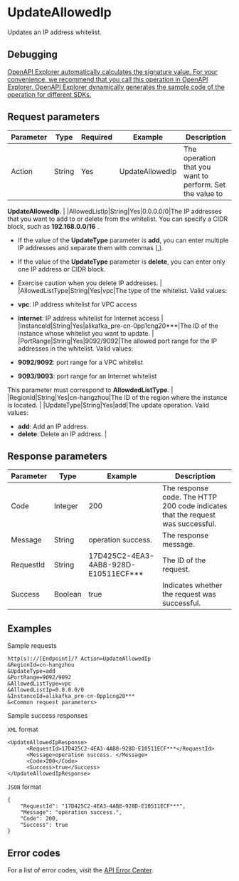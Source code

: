 # UpdateAllowedIp

Updates an IP address whitelist.

## Debugging

[OpenAPI Explorer automatically calculates the signature value. For your convenience, we recommend that you call this operation in OpenAPI Explorer. OpenAPI Explorer dynamically generates the sample code of the operation for different SDKs.](https://api.aliyun.com/#product=alikafka&api=UpdateAllowedIp&type=RPC&version=2019-09-16)

## Request parameters

|Parameter|Type|Required|Example|Description|
|---------|----|--------|-------|-----------|
|Action|String|Yes|UpdateAllowedIp|The operation that you want to perform. Set the value to

 **UpdateAllowedIp**. |
|AllowedListIp|String|Yes|0.0.0.0/0|The IP addresses that you want to add to or delete from the whitelist. You can specify a CIDR block, such as **192.168.0.0/16** .

 -   If the value of the **UpdateType** parameter is **add**, you can enter multiple IP addresses and separate them with commas \(,\).
-   If the value of the **UpdateType** parameter is **delete**, you can enter only one IP address or CIDR block.
-   Exercise caution when you delete IP addresses. |
|AllowedListType|String|Yes|vpc|The type of the whitelist. Valid values:

 -   **vpc**: IP address whitelist for VPC access
-   **internet**: IP address whitelist for Internet access |
|InstanceId|String|Yes|alikafka\_pre-cn-0pp1cng20\*\*\*|The ID of the instance whose whitelist you want to update. |
|PortRange|String|Yes|9092/9092|The allowed port range for the IP addresses in the whitelist. Valid values:

 -   **9092/9092**: port range for a VPC whitelist
-   **9093/9093**: port range for an Internet whitelist

 This parameter must correspond to **AllowdedListType**. |
|RegionId|String|Yes|cn-hangzhou|The ID of the region where the instance is located. |
|UpdateType|String|Yes|add|The update operation. Valid values:

 -   **add**: Add an IP address.
-   **delete**: Delete an IP address. |

## Response parameters

|Parameter|Type|Example|Description|
|---------|----|-------|-----------|
|Code|Integer|200|The response code. The HTTP 200 code indicates that the request was successful. |
|Message|String|operation success.|The response message. |
|RequestId|String|17D425C2-4EA3-4AB8-928D-E10511ECF\*\*\*|The ID of the request. |
|Success|Boolean|true|Indicates whether the request was successful. |

## Examples

Sample requests

```
http(s)://[Endpoint]/? Action=UpdateAllowedIp
&RegionId=cn-hangzhou
&UpdateType=add
&PortRange=9092/9092
&AllowedListType=vpc
&AllowedListIp=0.0.0.0/0
&InstanceId=alikafka_pre-cn-0pp1cng20***
&<Common request parameters>
```

Sample success responses

`XML` format

```
<UpdateAllowedIpResponse>
      <RequestId>17D425C2-4EA3-4AB8-928D-E10511ECF***</RequestId>
      <Message>operation success. </Message>
      <Code>200</Code>
      <Success>true</Success>
</UpdateAllowedIpResponse>
```

`JSON` format

```
{
    "RequestId": "17D425C2-4EA3-4AB8-928D-E10511ECF***",
    "Message": "operation success.",
    "Code": 200,
    "Success": true
}
```

## Error codes

For a list of error codes, visit the [API Error Center](https://error-center.alibabacloud.com/status/product/alikafka).


